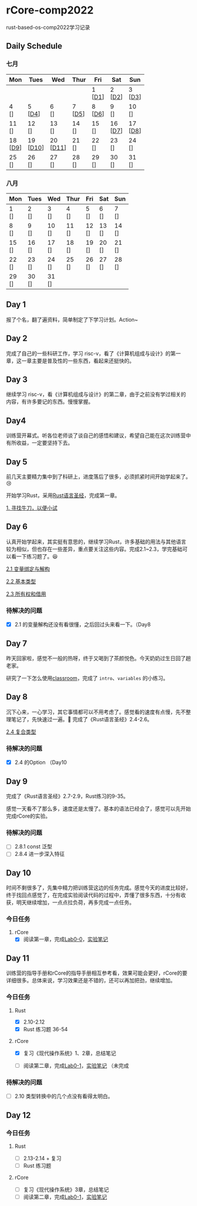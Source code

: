 # rCore-comp2022
rust-based-os-comp2022学习记录

## Daily Schedule

### 七月

| Mon                    | Tues                  | Wed        | Thur                  | Fri                   | Sat                   | Sun                   |
| ---------------------- | --------------------- | ---------- | --------------------- | --------------------- | --------------------- | --------------------- |
|                        |                       |            |                       | 1 <br> [[D1](#day-1)] | 2 <br> [[D2](#day-2)] | 3 <br> [[D3](#day-3)] |
| 4 <br> []              | 5 <br> [[D4](#day-4)] | 6 <br> []  | 7 <br> [[D5](#day-5)] | 8 <br> [[D6](#day-6)] | 9 <br> []             | 10 <br> []            |
| 11 <br> []             | 12 <br> []            | 13 <br> [] | 14 <br> []            | 15 <br> []            | 16 <br> [[D7](#day-7)]      | 17 <br> [[D8](#day-8)] |
| 18 <br> [[D9](#day-9)] | 19 <br> [[D10](#day-10)] | 20 <br> [[D11](#day-11)] | 21 <br> []            | 22 <br> []            | 23 <br> []            | 24 <br> []            |
| 25 <br> []             | 26 <br> []            | 27 <br> [] | 28 <br> []            | 29 <br> []            | 30 <br> []            | 31 <br> []            |

### 八月

| Mon                   | Tues                  | Wed                   | Thur                  | Fri                   | Sat                   | Sun                   |
| --------------------- | --------------------- | --------------------- | --------------------- | --------------------- | --------------------- | --------------------- |
| 1 <br> []             | 2 <br> []             | 3 <br> []             | 4 <br> []             | 5 <br> []             | 6 <br> []             | 7 <br> []             |
| 8 <br> []             | 9 <br> []             | 10 <br> []            | 11 <br> []            | 12 <br> []            | 13 <br> []            | 14 <br> []            |
| 15 <br> []            | 16 <br> []            | 17 <br> []            | 18 <br> []            | 19 <br> []            | 20 <br> []            | 21 <br> []            |
| 22 <br> []            | 23 <br> []            | 24 <br> []            | 25 <br> []            | 26 <br> []            | 27 <br> []            | 28 <br> []            |
| 29 <br> []            | 30 <br> []            | 31 <br> []            |                       |                       |                       |                       |

## Day 1

报了个名，翻了遍资料，简单制定了下学习计划。Action~

## Day 2

完成了自己的一些科研工作，学习 risc-v，看了《计算机组成与设计》的第一章，这一章主要是普及性的一些东西，看起来还挺快的。

## Day 3

继续学习 risc-v，看《计算机组成与设计》的第二章，由于之前没有学过相关的内容，有许多要记的东西。慢慢掌握。

## Day4

训练营开幕式。听各位老师谈了谈自己的感悟和建议，希望自己能在这次训练营中有所收益，一定要坚持下去。

## Day 5

前几天主要精力集中到了科研上，进度落后了很多，必须抓紧时间开始学起来了。:cry:

开始学习Rust，采用[Rust语言圣经](https://course.rs/about-book.html)，完成第一章。

[1. 寻找牛刀，以便小试](RustLearning/Chapter_1.md)

## Day 6

认真开始学起来，其实挺有意思的，继续学习Rust，许多基础的用法与其他语言较为相似，但也存在一些差异，重点要关注这些内容。完成2.1~2.3，学完基础可以看一下练习题了。:laughing:

[2.1 变量绑定与解构](RustLearning/Chapter_2_1.md)

[2.2 基本类型](RustLearning/Chapter_2_2.md)

[2.3 所有权和借用](RustLearning/Chapter_2_3.md)

### 待解决的问题

- [x] 2.1 的变量解构还没有看很懂，之后回过头来看一下。（Day8

## Day 7

昨天回家啦，感觉不一般的热呀，终于又喝到了茶颜悦色。今天奶奶过生日回了趟老家。

研究了一下怎么使用[classroom](RustLearning/Rustling.md)，完成了 `intro`、`variables` 的小练习。

## Day 8

沉下心来，一心学习，其它事情都可以不用考虑了。感觉看的速度有点慢，先不整理笔记了，先快速过一遍。:thinking: 完成了《Rust语言圣经》2.4-2.6。

[2.4 复合类型](RustLearning/Chapter_2_4.md)

### 待解决的问题

- [x] 2.4 的Option （Day10

## Day 9

完成了《Rust语言圣经》2.7-2.9，Rust练习的9-35。

感觉一天看不了那么多，速度还是太慢了。基本的语法已经会了，感觉可以先开始完成rCore的实验。

### 待解决的问题

- [ ] 2.8.1 const 泛型
- [ ] 2.8.4 进一步深入特征

## Day 10

时间不剩很多了，先集中精力把训练营这边的任务完成。感觉今天的进度比较好，终于找回点感觉了，在完成实验阅读代码的过程中，弄懂了很多东西，十分有收获，明天继续增加，一点点拉负荷，再多完成一点任务。

### 今日任务

1. rCore
   - [x] 阅读第一章，完成[Lab0-0](https://github.com/LearningOS/lab0-0-setup-env-run-os1-Yuukina)，[实验笔记](rCoreLab/Lab0-0.md)

## Day 11

训练营的指导手册和rCore的指导手册相互参考看，效果可能会更好，rCore的要详细很多。总体来说，学习效果还是不错的，还可以再加把劲，继续增加。

### 今日任务

1. Rust
   - [x] 2.10-2.12
   - [x] Rust 练习题 36-54
2. rCore

   - [x] 复习《现代操作系统》1、2章，总结笔记
   - [ ] 阅读第二章，完成[Lab0-1](https://github.com/LearningOS/lab0-1-run-os2-Yuukina)，[实验笔记](rCoreLab/Lab0-1.md) （未完成
   

### 待解决的问题

- [ ] 2.10 类型转换中的几个点没有看得太明白。

## Day 12

### 今日任务

1. Rust
   - [ ] 2.13-2.14 + 复习
   - [ ] Rust 练习题
2. rCore

   - [ ] 复习《现代操作系统》3章，总结笔记
   - [ ] 阅读第二章，完成[Lab0-1](https://github.com/LearningOS/lab0-1-run-os2-Yuukina)，[实验笔记](rCoreLab/Lab0-1.md)
